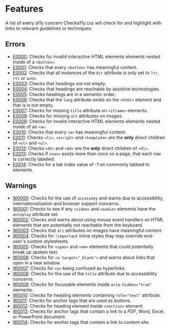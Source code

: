 # Features

A list of every a11y concern Checka11y.css will check for and highlight with links to relevant guidelines or techniques:

## Errors

- [E0000](./codes.md#E0000): Checks for invalid interactive HTML elements elements nested inside of a `<button>`.
- [E0001](./codes.md#E0001): Checks that every `<button>` has meaningful content.
- [E0002](./codes.md#E0002): Checks that all instances of the `dir` attribute is only set to `ltr`, `rtl` or `auto`.
- [E0003](./codes.md#E0003): Checks that headings are not empty.
- [E0004](./codes.md#E0004): Checks that headings are reachable by assistive technologies.
- [E0005](./codes.md#E0005): Checks headings are in a semantic order.
- [E0006](./codes.md#E0006): Checks that the `lang` attribute exists on the `<html>` element and that is is not empty.
- [E0007](./codes.md#E0007): Checks for missing `title` attribute on `<iframe>` elements.
- [E0008](./codes.md#E0008): Checks for missing `alt` attributes on images.
- [E0009](./codes.md#E0009): Checks for invalid interactive HTML elements elements nested inside of an `<a>`.
- [E0010](./codes.md#E0010): Checks that every `<a>` has meaningful content.
- [E0011](./codes.md#E0011): Checks `<li>`, `<script>` and `<template>` are the **only** direct children of `<ol>` and `<ul>`.
- [E0012](./codes.md#E0012): Checks `<dt>` and `<dd>` are the **only** direct children of `<dl>`.
- [E0013](./codes.md#E0013): Checks if `<nav>` exists more than once on a page, that each nav is correctly labelled.
- [E0014](./codes.md#E0014): Checks for a tab index value of -1 on commonly tabbed to elements.

## Warnings

- [W0000](./codes.md#W0000): Checks for the use of `accesskey` and warns due to accessibility, internationalisation and browser support concerns.
- [W0001](./codes.md#W0001): Checks to see if any `<video>` and `<audio>` elements have the `autoplay` attribute set.
- [W0002](./codes.md#W0002): Checks and warns about using mouse event handlers on HTML elements that are potentially not reachable from the keyboard.
- [W0003](./codes.md#W0003): Checks that `alt` attributes on images have meaningful content.
- [W0004](./codes.md#W0004): Checks for `!important` inline styles thay may override end-user's custom stylesheets.
- [W0005](./codes.md#W0005): Checks for `<span>` and `<em>` elements that could potentially break up spoken text.
- [W0006](./codes.md#W0006): Checks for `<a target="_blank">` and warns about links that open in a new window.
- [W0007](./codes.md#W0007): Checks for `<u>` being confused as hyperlinks.
- [W0008](./codes.md#W0008): Checks for the use of the `title` attribute due to accessibility concerns.
- [W0009](./codes.md#W0009): Checks for focusable elements inside `aria-hidden="true"` elements.
- [W0010](./codes.md#W0010): Checks for heading elements containing `role="text"` attribute.
- [W0011](./codes.md#W0011): Checks for anchor tags that are used as buttons.
- [W0012](./codes.md#W0012): Checks for heading element inside `<section>` element.
- [W0013](./codes.md#W0013): Checks for anchor tags that contain a link to a PDF, Word, Excel, or PowerPoint document.
- [W0014](./codes.md#W0014): Checks for anchor tags that contain a link to content site.
